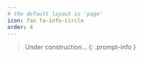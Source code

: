 ```yaml
---
# the default layout is 'page'
icon: fas fa-info-circle
order: 4
---
```


> Under construction...
{: .prompt-info }
